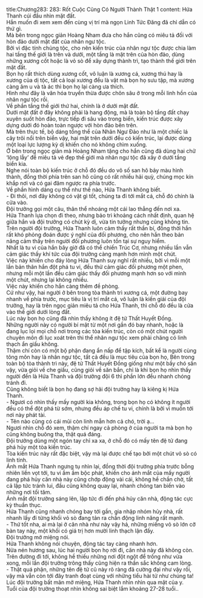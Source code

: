 title:Chương283: 283: Rốt Cuộc Cũng Có Người Thành Thật 1
content:
Hứa Thanh cúi đầu nhìn mặt đất.<br>Hắn muốn đi xem xem đến cùng vị trí mà ngọn Linh Tức Đăng đã chỉ dẫn có thứ gì.<br>Mà bên trong ngọc giản Hoàng Nham đưa cho hắn cũng có miêu tả đối với hòn đảo dưới mặt đất của nhân ngư tộc.<br>Bởi vì đặc tính chủng tộc, cho nên kiến trúc của nhân ngư tộc được chia làm hai tầng thế giới là trên và dưới, một tầng là mặt trên của hòn đảo, dùng những xương cốt hoặc là vỏ sò để xây dựng thành trì, tạo thành thế giới trên mặt đất.<br>Bọn họ rất thích dùng xương cốt, vô luận là xương cá, xương thú hay là xương của dị tộc, tất cả loại xương đều là vật mà bọn họ sưu tập, mà xương càng âm u và tà ác thì bọn họ lại càng ưa thích.<br>Hình như đây là văn hóa truyền thừa được chôn sâu ở trong mỗi linh hồn của nhân ngư tộc rồi.<br>Về phần tầng thế giới thứ hai, chính là ở dưới mặt đất.<br>Dưới mặt đất ở đây không phải là hang động, mà là toàn bộ tầng đất chạy xuyên suốt hòn đảo, trực tiếp đi sâu vào trong biển, kiến trúc được xây dựng dưới đó hoàn toàn ngược với hòn đảo bên trên.<br>Mà trên thực tế, bộ dáng tổng thể của Nhân Ngư Đảo như là một chiếc lá cây trôi nổi trên biển vậy, hai mặt trên dưới đều có kiến trúc, lại được dùng một loại lực lượng kỳ dị khiến cho nó không chìm xuống.<br>Ở bên trong ngọc giản mà Hoàng Nham tặng cho hắn cũng đã dùng hai chữ ‘lộng lẫy’ để miêu tả vẻ đẹp thế giới mà nhân ngư tộc đã xây ở dưới tầng biển kia.<br>Nghe nói toàn bộ kiến trúc ở chỗ đó đều do vô số san hô bảy màu hình thành, đồng thời phía trên san hô cũng có rất nhiều hải quỳ, chúng mọc kín khắp nơi và có gai đâm ngược ra phía trước.<br>Về phần hình dáng cụ thể như thế nào, Hứa Thanh không biết.<br>- Đi thôi, nơi đây không có vật gì tốt, chúng ta đi tới mắt cá, chỗ đó chính là cửa vào.<br>Đội trưởng gọi một câu, thân thể nhoáng một cái lao thẳng đến nơi xa.<br>Hứa Thanh lựa chọn đi theo, nhưng bảo trì khoảng cách nhất định, quan hệ giữa hắn và đội trưởng có chút kỳ dị, vừa tin tưởng nhưng cũng không tin.<br>Trên người đội trưởng, Hứa Thanh luôn cảm thấy rất thần bí, đồng thời hắn rất khó phỏng đoán được ý nghĩ của đối phương, cho nên hắn theo bản năng cảm thấy trên người đối phương luôn tồn tại sự nguy hiểm.<br>Nhất là tu vi của hắn bây giờ đã có thể chiến Trúc Cơ, nhưng nhiều lần vẫn cảm giác thấy khí tức của đội trưởng càng mạnh hơn mình một chút.<br>Việc này khiến cho đáy lòng Hứa Thanh suy nghĩ rất nhiều, bởi vì mỗi một lần bản thân hắn đột phá tu vi, đều thử cảm giác đối phương một phen, nhưng mỗi một lần đều cảm giác thấy đối phương mạnh hơn so với mình một chút, nhưng lại không nhiều.<br>Việc này khiến cho hắn càng thêm đề phòng.<br>Cứ như vậy, hai người ở bên trong tòa thành trì xương cá, một đường bay nhanh về phía trước, mục tiêu là vị trí mắt cá, vô luận là kiến giải của đội trưởng, hay là trên ngọc giản miêu tả cho Hứa Thanh, thì chỗ đó đều là cửa vào thế giới dưới lòng đất.<br>Lúc này bọn họ cũng đã nhìn thấy không ít đệ tử Thất Huyết Đồng.<br>Những người này có người bí mật từ một nơi gần đó bay nhanh, hoặc là đang lục lọi mọi chỗ nơi trong các tòa kiến trúc, còn có một chút người chuyên môn đi lục xoát trên thi thể nhân ngư tộc xem phải chăng có linh thạch ẩn giấu không.<br>Thậm chí còn có một bộ phận đang ẩn nấp để tập kích, bất kể là người cùng tông môn hay là nhân ngư tộc, tất cả đều là mục tiêu của bọn họ, Bên trong toàn bộ tòa thành trì này, đệ tử Thất Huyết Đồng giống như một bầy chó săn vậy, vừa giỏi về che giấu, cũng giỏi về săn bắn, chỉ là khi bọn họ nhìn thấy người đến là Hứa Thanh và đội trưởng đội 6 thì phần lớn đều nhanh chóng tránh đi.<br>Cũng không biết là bọn họ đang sợ hãi đội trưởng hay là kiêng kị Hứa Thanh.<br>- Ngươi có nhìn thấy mấy người kia không, trong bọn họ có không ít người đều có thể đột phá từ sớm, nhưng đều áp chế tu vi, chính là bởi vì muốn tới nơi này phát tài.<br>- Tên nào cũng có cái mũi còn linh mẫn hơn cả chó, trời ạ...<br>Ngươi nhìn chỗ đó xem, thậm chí ngay cả phòng ở của người ta mà bọn họ cũng không buông tha, thật quá đáng.<br>Đội trưởng dùng một ngón tay chỉ xa xa, ở chỗ đó có mấy tên đệ tử đang phá hủy một tòa kiến trúc.<br>Tòa kiến trúc này rất đặc biệt, vậy mà lại được chế tạo bởi một chút vỏ sò có linh tính.<br>Ánh mắt Hứa Thanh ngưng tụ nhìn lại, đồng thời đội trưởng phía trước bỗng nhiên liền vọt tới, tu vi ầm ầm bộc phát, khiến cho ánh mắt của mấy người đang phá hủy căn nhà này cũng chớp động vài cái, không hề chần chờ, tất cả lập tức tránh lui, đầu cũng không quay lại, nhanh chóng tan biến vào những nơi tối tăm.<br>Ánh mắt đội trưởng sáng lên, lập tức đi đến phá hủy căn nhà, động tác cực kỳ thuần thục.<br>Hứa Thanh cũng nhanh chóng bay tới gần, gia nhập nhóm hủy nhà, rất nhanh lấy đi từng khối vỏ sò đang tản ra chấn động linh năng rất mạnh.<br>- Thứ tốt nha, ai mà lại ở căn nhà như này vậy hả, những miếng vỏ sò lớn cỡ bàn tay này, một khối có giá trị hơn mười linh thạch lận đấy.<br>Đội trưởng mở miệng nói.<br>Hứa Thanh không nói chuyện, động tác tay càng nhanh hơn.<br>Nửa nén hương sau, lúc hai người bọn họ rời đi, căn nhà này đã không còn.<br>Trên đường đi tới, không hề thiếu những nơi đột ngột để trống như vừa xong, mỗi lần đội trưởng trông thấy cũng hiện ra thần sắc không cam lòng.<br>- Thật quá phận, những tên đệ tử cũ này rõ ràng đã cường đại như vậy rồi, vậy mà vẫn còn tới đây tranh đoạt cùng với những tiểu hài tử như chúng ta!<br>Lúc đội trưởng bất mãn mở miệng, Hứa Thanh nhìn nhìn qua mặt của y.<br>Tuổi của đội trưởng thoạt nhìn không sai biệt lắm khoảng 27-28 tuổi..<br>